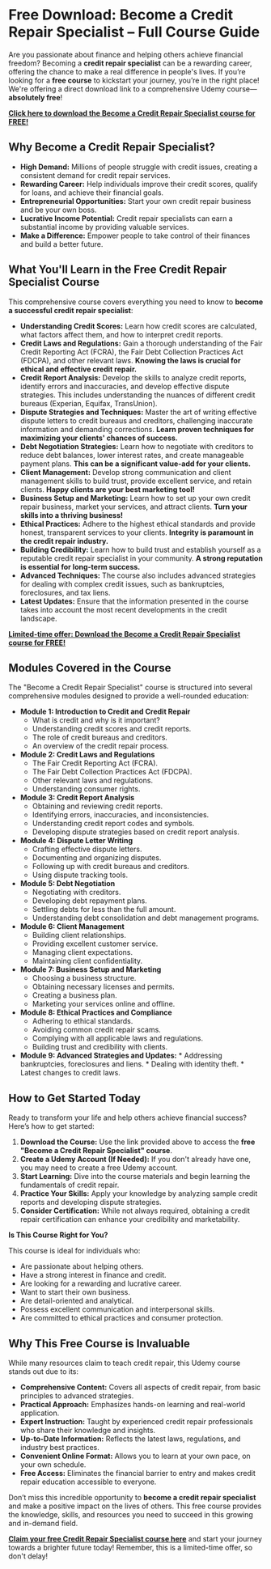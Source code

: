 # Free Download: Become a Credit Repair Specialist – Full Course Guide

Are you passionate about finance and helping others achieve financial freedom? Becoming a **credit repair specialist** can be a rewarding career, offering the chance to make a real difference in people's lives. If you’re looking for a **free course** to kickstart your journey, you’re in the right place! We're offering a direct download link to a comprehensive Udemy course—**absolutely free**!

[**Click here to download the Become a Credit Repair Specialist course for FREE!**](https://udemywork.com/become-a-credit-repair-specialist)

## Why Become a Credit Repair Specialist?

*   **High Demand:** Millions of people struggle with credit issues, creating a consistent demand for credit repair services.
*   **Rewarding Career:** Help individuals improve their credit scores, qualify for loans, and achieve their financial goals.
*   **Entrepreneurial Opportunities:** Start your own credit repair business and be your own boss.
*   **Lucrative Income Potential:** Credit repair specialists can earn a substantial income by providing valuable services.
*   **Make a Difference:** Empower people to take control of their finances and build a better future.

## What You'll Learn in the Free Credit Repair Specialist Course

This comprehensive course covers everything you need to know to **become a successful credit repair specialist**:

*   **Understanding Credit Scores:** Learn how credit scores are calculated, what factors affect them, and how to interpret credit reports.
*   **Credit Laws and Regulations:** Gain a thorough understanding of the Fair Credit Reporting Act (FCRA), the Fair Debt Collection Practices Act (FDCPA), and other relevant laws. **Knowing the laws is crucial for ethical and effective credit repair.**
*   **Credit Report Analysis:** Develop the skills to analyze credit reports, identify errors and inaccuracies, and develop effective dispute strategies. This includes understanding the nuances of different credit bureaus (Experian, Equifax, TransUnion).
*   **Dispute Strategies and Techniques:** Master the art of writing effective dispute letters to credit bureaus and creditors, challenging inaccurate information and demanding corrections. **Learn proven techniques for maximizing your clients' chances of success.**
*   **Debt Negotiation Strategies:** Learn how to negotiate with creditors to reduce debt balances, lower interest rates, and create manageable payment plans. **This can be a significant value-add for your clients.**
*   **Client Management:** Develop strong communication and client management skills to build trust, provide excellent service, and retain clients. **Happy clients are your best marketing tool!**
*   **Business Setup and Marketing:** Learn how to set up your own credit repair business, market your services, and attract clients. **Turn your skills into a thriving business!**
*   **Ethical Practices:** Adhere to the highest ethical standards and provide honest, transparent services to your clients. **Integrity is paramount in the credit repair industry.**
*   **Building Credibility:** Learn how to build trust and establish yourself as a reputable credit repair specialist in your community. **A strong reputation is essential for long-term success.**
*   **Advanced Techniques:** The course also includes advanced strategies for dealing with complex credit issues, such as bankruptcies, foreclosures, and tax liens.
*    **Latest Updates:** Ensure that the information presented in the course takes into account the most recent developments in the credit landscape.

[**Limited-time offer: Download the Become a Credit Repair Specialist course for FREE!**](https://udemywork.com/become-a-credit-repair-specialist)

## Modules Covered in the Course

The "Become a Credit Repair Specialist" course is structured into several comprehensive modules designed to provide a well-rounded education:

*   **Module 1: Introduction to Credit and Credit Repair**
    *   What is credit and why is it important?
    *   Understanding credit scores and credit reports.
    *   The role of credit bureaus and creditors.
    *   An overview of the credit repair process.
*   **Module 2: Credit Laws and Regulations**
    *   The Fair Credit Reporting Act (FCRA).
    *   The Fair Debt Collection Practices Act (FDCPA).
    *   Other relevant laws and regulations.
    *   Understanding consumer rights.
*   **Module 3: Credit Report Analysis**
    *   Obtaining and reviewing credit reports.
    *   Identifying errors, inaccuracies, and inconsistencies.
    *   Understanding credit report codes and symbols.
    *   Developing dispute strategies based on credit report analysis.
*   **Module 4: Dispute Letter Writing**
    *   Crafting effective dispute letters.
    *   Documenting and organizing disputes.
    *   Following up with credit bureaus and creditors.
    *   Using dispute tracking tools.
*   **Module 5: Debt Negotiation**
    *   Negotiating with creditors.
    *   Developing debt repayment plans.
    *   Settling debts for less than the full amount.
    *   Understanding debt consolidation and debt management programs.
*   **Module 6: Client Management**
    *   Building client relationships.
    *   Providing excellent customer service.
    *   Managing client expectations.
    *   Maintaining client confidentiality.
*   **Module 7: Business Setup and Marketing**
    *   Choosing a business structure.
    *   Obtaining necessary licenses and permits.
    *   Creating a business plan.
    *   Marketing your services online and offline.
*   **Module 8: Ethical Practices and Compliance**
    *   Adhering to ethical standards.
    *   Avoiding common credit repair scams.
    *   Complying with all applicable laws and regulations.
    *   Building trust and credibility with clients.
*    **Module 9: Advanced Strategies and Updates:**
    *    Addressing bankruptcies, foreclosures and liens.
    *    Dealing with identity theft.
    *    Latest changes to credit laws.

## How to Get Started Today

Ready to transform your life and help others achieve financial success? Here’s how to get started:

1.  **Download the Course:** Use the link provided above to access the **free "Become a Credit Repair Specialist" course**.
2.  **Create a Udemy Account (If Needed):** If you don't already have one, you may need to create a free Udemy account.
3.  **Start Learning:** Dive into the course materials and begin learning the fundamentals of credit repair.
4.  **Practice Your Skills:** Apply your knowledge by analyzing sample credit reports and developing dispute strategies.
5.  **Consider Certification:** While not always required, obtaining a credit repair certification can enhance your credibility and marketability.

**Is This Course Right for You?**

This course is ideal for individuals who:

*   Are passionate about helping others.
*   Have a strong interest in finance and credit.
*   Are looking for a rewarding and lucrative career.
*   Want to start their own business.
*   Are detail-oriented and analytical.
*   Possess excellent communication and interpersonal skills.
*   Are committed to ethical practices and consumer protection.

## Why This Free Course is Invaluable

While many resources claim to teach credit repair, this Udemy course stands out due to its:

*   **Comprehensive Content:** Covers all aspects of credit repair, from basic principles to advanced strategies.
*   **Practical Approach:** Emphasizes hands-on learning and real-world application.
*   **Expert Instruction:** Taught by experienced credit repair professionals who share their knowledge and insights.
*   **Up-to-Date Information:** Reflects the latest laws, regulations, and industry best practices.
*   **Convenient Online Format:** Allows you to learn at your own pace, on your own schedule.
*   **Free Access:** Eliminates the financial barrier to entry and makes credit repair education accessible to everyone.

Don’t miss this incredible opportunity to **become a credit repair specialist** and make a positive impact on the lives of others. This free course provides the knowledge, skills, and resources you need to succeed in this growing and in-demand field.

**[Claim your free Credit Repair Specialist course here](https://udemywork.com/become-a-credit-repair-specialist)** and start your journey towards a brighter future today! Remember, this is a limited-time offer, so don't delay!
